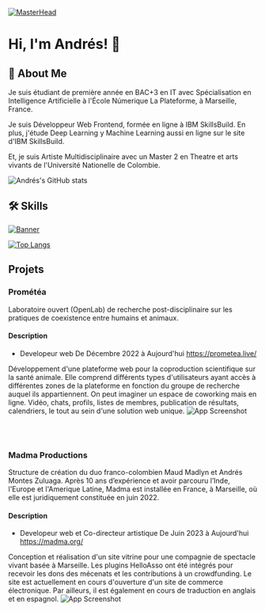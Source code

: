 <!--
**andres-montes-zuluaga/andres-montes-zuluaga** is a ✨ _special_ ✨ repository because its `README.md` (this file) appears on your GitHub profile.

Here are some ideas to get you started:

- 🔭 I’m currently working on Prométéa.live and madma.org
- 🌱 I’m currently learning AI with SkilBuilds IBM's site and IT with La Plateforme_ at Marseille, France
- 👯 I’m looking to collaborate on ...
- 🤔 I’m looking for help with ...
- 💬 Ask me about ...
- 📫 How to reach me: ...
- 😄 Pronouns: ...
- ⚡ Fun fact: ...
-->
[![MasterHead](https://res.cloudinary.com/dkjkt0mba/image/upload/f_auto,q_auto/v1/github/odap8itrtlsweom6o6f9)](https://github.com/andres-montes-zuluaga)
# Hi, I'm Andrés! 👋


## 🚀 About Me
Je suis étudiant de première année en BAC+3 en IT avec Spécialisation en Intelligence Artificielle à l'École Númerique La Plateforme, à Marseille, France.

Je suis Développeur Web Frontend, formée en ligne à IBM SkillsBuild. En plus, j'étude Deep Learning y Machine Learning aussi en ligne sur le site d'IBM SkillsBuild.

Et, je suis Artiste Multidisciplinaire avec un Master 2 en Theatre et arts vivants de l'Université Nationelle de Colombie.

![Andrés's GitHub stats](https://github-readme-stats.vercel.app/api?username=andres-montes-zuluaga&show_icons=true&theme=radical)

## 🛠 Skills
[![Banner](https://res.cloudinary.com/dkjkt0mba/image/upload/v1731943344/github/oqmv9l18gzawk2vx86xa.png)](https://github.com/andres-montes-zuluaga)

[![Top Langs](https://github-readme-stats.vercel.app/api/top-langs/?username=andres-montes-zuluaga&layout=compact)](https://github.com/anuraghazra/github-readme-stats)


## Projets

### Prométéa
Laboratoire ouvert (OpenLab) de recherche post-disciplinaire sur les pratiques de coexistence entre humains et animaux.

#### Description
- Developeur web
De Décembre 2022 à Aujourd'hui
https://prometea.live/

Développement d'une plateforme web pour la coproduction scientifique sur la santé animale. Elle comprend différents types d'utilisateurs ayant accès à différentes zones de la plateforme en fonction du groupe de recherche auquel ils appartiennent. On peut imaginer un espace de coworking mais en ligne. Vidéo, chats, profils, listes de membres, publication de résultats, calendriers, le tout au sein d'une solution web unique.
![App Screenshot](https://res.cloudinary.com/dkjkt0mba/image/upload/f_auto,q_auto/v1/github/o2g3ffi8pp3scuhaxzaq)

<br>
<br>

### Madma Productions
Structure de création du duo franco-colombien Maud Madlyn et Andrés Montes Zuluaga. Après 10 ans d’expérience et avoir parcouru l’Inde, l'Europe et l'Amerique Latine, Madma est installée en France, à Marseille, où elle est juridiquement constituée en juin 2022.

#### Description
- Developeur web et Co-directeur artistique
De Juin 2023 à Aujourd'hui
https://madma.org/

Conception et réalisation d'un site vitrine pour une compagnie de spectacle vivant basée à Marseille.
Les plugins HelloAsso ont été intégrés pour recevoir les dons des mécenats et les contributions à un crowdfunding.
Le site est actuellement en cours d'ouverture d'un site de commerce électronique. Par ailleurs, il est également en cours de traduction en anglais et en espagnol.
![App Screenshot](https://res.cloudinary.com/dkjkt0mba/image/upload/f_auto,q_auto/v1/github/ghjhpohnphh74rfap1dx)

